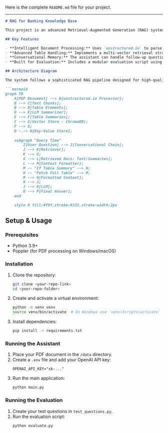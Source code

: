 Here is the complete `README.md` file for your project.

-----

````markdown
# RAG for Banking Knowledge Base

This project is an advanced Retrieval-Augmented Generation (RAG) system built with LangChain. It serves as an AI assistant for a bank, answering questions about loan products, regulatory requirements, and internal policies from a document knowledge base.

## Key Features

- **Intelligent Document Processing:** Uses `unstructured.io` to parse complex PDFs, correctly identifying and separating narrative text from structured tables.
- **Advanced Table Handling:** Implements a multi-vector retrieval strategy. It creates summaries of tables for efficient searching but provides the full, original table to the LLM for context, solving the common "context loss" problem.
- **Conversational Memory:** The assistant can handle follow-up questions, remembering the context of the conversation.
- **Built for Evaluation:** Includes a modular evaluation script using the RAGAs framework to objectively measure performance on accuracy and faithfulness.

## Architecture Diagram

The system follows a sophisticated RAG pipeline designed for high-quality, context-aware responses.

```mermaid
graph TD
    A[PDF Document] --> B{unstructured.io Processor};
    B --> C[Text Chunks];
    B --> D[Table Elements];
    D --> E[LLM Summarizer];
    E --> F[Table Summaries];
    C --> G(Vector Store - ChromaDB);
    F --> G;
    D -.-> H{Key-Value Store};
    
    subgraph "Query Time"
        I[User Question] --> J[Conversational Chain];
        J --> K[Retriever];
        K --> G;
        G --> L[Retrieved Docs: Text/Summaries];
        L --> M{Context Formatter};
        M -- "If Table Summary" --> H;
        H -- "Fetch Full Table" --> M;
        M --> N[Formatted Context];
        N --> J;
        J --> O[LLM];
        O --> P[Final Answer];
    end

    style H fill:#f9f,stroke:#333,stroke-width:2px
````

## Setup & Usage

### Prerequisites

  - Python 3.9+
  - Poppler (for PDF processing on Windows/macOS)

### Installation

1.  Clone the repository:
    ```bash
    git clone <your-repo-link>
    cd <your-repo-folder>
    ```
2.  Create and activate a virtual environment:
    ```bash
    python -m venv venv
    source venv/bin/activate  # On Windows use `venv\Scripts\activate`
    ```
3.  Install dependencies:
    ```bash
    pip install -r requirements.txt
    ```

### Running the Assistant

1.  Place your PDF document in the `/data` directory.
2.  Create a `.env` file and add your OpenAI API key:
    ```
    OPENAI_API_KEY="sk-..."
    ```
3.  Run the main application:
    ```bash
    python main.py
    ```

### Running the Evaluation

1.  Create your test questions in `test_questions.py`.
2.  Run the evaluation script:
    ```bash
    python evaluate.py
    ```

<!-- end list -->

```
```